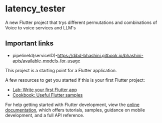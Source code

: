 # latency_tester

A new Flutter project that trys different permutations and combinations of Voice to voice services and LLM's

## Important links

* pipelineId(serviceID)-https://dibd-bhashini.gitbook.io/bhashini-apis/available-models-for-usage

This project is a starting point for a Flutter application.

A few resources to get you started if this is your first Flutter project:

- [Lab: Write your first Flutter app](https://docs.flutter.dev/get-started/codelab)
- [Cookbook: Useful Flutter samples](https://docs.flutter.dev/cookbook)

For help getting started with Flutter development, view the
[online documentation](https://docs.flutter.dev/), which offers tutorials,
samples, guidance on mobile development, and a full API reference.
